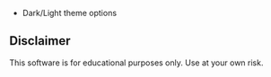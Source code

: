 
- Dark/Light theme options

## Disclaimer
This software is for educational purposes only. Use at your own risk.
